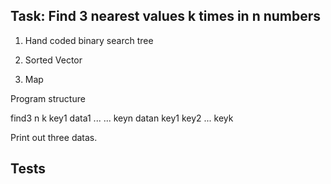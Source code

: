 Task: Find 3 nearest values k times in n numbers
------------------------------------------------


1. Hand coded binary search tree

2. Sorted Vector

3. Map


Program structure

find3   n k
key1 data1
...
...
keyn datan
key1
key2
...
keyk

Print out three datas.

Tests
-----
